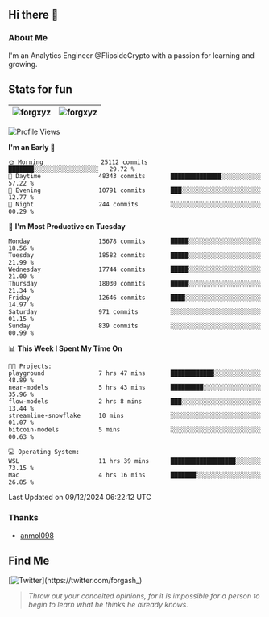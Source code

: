 ## Hi there 👋

### About Me

I'm an Analytics Engineer @FlipsideCrypto with a passion for learning and growing.
  
## Stats for fun

| <img align="center" src="https://github-readme-streak-stats.herokuapp.com/?user=forgxyz&theme=tokyonight" alt="forgxyz" /> | <img align="center" src="https://github-readme-stats.vercel.app/api?username=forgxyz&theme=tokyonight&show_icons=true" alt="forgxyz" /> |
| ------------- |------------- |


<!--START_SECTION:waka-->
![Profile Views](http://img.shields.io/badge/Profile%20Views-0-blue)

**I'm an Early 🐤** 

```text
🌞 Morning                25112 commits       ███████░░░░░░░░░░░░░░░░░░   29.72 % 
🌆 Daytime                48343 commits       ██████████████░░░░░░░░░░░   57.22 % 
🌃 Evening                10791 commits       ███░░░░░░░░░░░░░░░░░░░░░░   12.77 % 
🌙 Night                  244 commits         ░░░░░░░░░░░░░░░░░░░░░░░░░   00.29 % 
```
📅 **I'm Most Productive on Tuesday** 

```text
Monday                   15678 commits       █████░░░░░░░░░░░░░░░░░░░░   18.56 % 
Tuesday                  18582 commits       █████░░░░░░░░░░░░░░░░░░░░   21.99 % 
Wednesday                17744 commits       █████░░░░░░░░░░░░░░░░░░░░   21.00 % 
Thursday                 18030 commits       █████░░░░░░░░░░░░░░░░░░░░   21.34 % 
Friday                   12646 commits       ████░░░░░░░░░░░░░░░░░░░░░   14.97 % 
Saturday                 971 commits         ░░░░░░░░░░░░░░░░░░░░░░░░░   01.15 % 
Sunday                   839 commits         ░░░░░░░░░░░░░░░░░░░░░░░░░   00.99 % 
```


📊 **This Week I Spent My Time On** 

```text
🐱‍💻 Projects: 
playground               7 hrs 47 mins       ████████████░░░░░░░░░░░░░   48.89 % 
near-models              5 hrs 43 mins       █████████░░░░░░░░░░░░░░░░   35.96 % 
flow-models              2 hrs 8 mins        ███░░░░░░░░░░░░░░░░░░░░░░   13.44 % 
streamline-snowflake     10 mins             ░░░░░░░░░░░░░░░░░░░░░░░░░   01.07 % 
bitcoin-models           5 mins              ░░░░░░░░░░░░░░░░░░░░░░░░░   00.63 % 

💻 Operating System: 
WSL                      11 hrs 39 mins      ██████████████████░░░░░░░   73.15 % 
Mac                      4 hrs 16 mins       ███████░░░░░░░░░░░░░░░░░░   26.85 % 
```


 Last Updated on 09/12/2024 06:22:12 UTC
<!--END_SECTION:waka-->

### Thanks
 - [anmol098](https://github.com/anmol098/waka-readme-stats/)
  
## Find Me
[![Twitter](https://img.shields.io/twitter/url/https/twitter.com/forgash_.svg?style=social&label=Follow%20%40forgash_)](https://twitter.com/forgash_)


> *Throw out your conceited opinions, for it is impossible for a person to begin to learn what he thinks he already knows.* 
